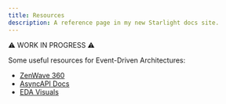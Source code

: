 ```yaml
---
title: Resources
description: A reference page in my new Starlight docs site.
---
```


⚠️ WORK IN PROGRESS ⚠️

Some useful resources for Event-Driven Architectures:

- [ZenWave 360](https://www.zenwave360.io/)
- [AsyncAPI Docs](https://www.asyncapi.com/docs)
- [EDA Visuals](https://serverlessland.com/event-driven-architecture/visuals)
